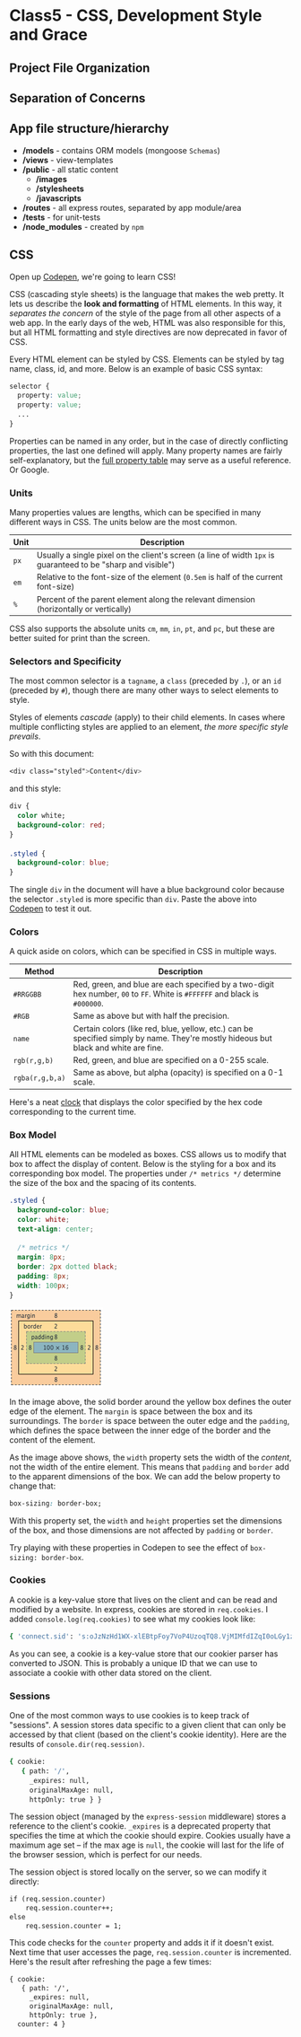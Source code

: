 # Class5 - CSS, Development Style and Grace

## Project File Organization

## Separation of Concerns



## App file structure/hierarchy

- **/models** - contains ORM models (mongoose `Schemas`)
- **/views** - view-templates
- **/public** - all static content
  - **/images**
  - **/stylesheets**
  - **/javascripts**
- **/routes** - all express routes, separated by app module/area
- **/tests** - for unit-tests
- **/node_modules** - created by `npm`

## CSS

Open up [Codepen](http://codepen.io/pen/), we're going to learn CSS!

CSS (cascading style sheets) is the language that makes the web pretty. It lets us describe the **look and formatting** of HTML elements. In this way, it *separates the concern* of the style of the page from all other aspects of a web app. In the early days of the web, HTML was also responsible for this, but all HTML formatting and style directives are now deprecated in favor of CSS.

Every HTML element can be styled by CSS. Elements can be styled by tag name, class, id, and more. Below is an example of basic CSS syntax:

```css
selector {
  property: value;
  property: value;
  ...
}
```

Properties can be named in any order, but in the case of directly conflicting properties, the last one defined will apply. Many property names are fairly self-explanatory, but the [full property table](http://www.w3.org/TR/CSS21/propidx.html) may serve as a useful reference. Or Google.

### Units

Many properties values are lengths, which can be specified in many different ways in CSS. The units below are the most common.

| Unit  | Description |
|----|----|
| `px` | Usually a single pixel on the client's screen (a line of width `1px` is guaranteed to be "sharp and visible")
| `em` | Relative to the font-size of the element (`0.5em` is half of the current font-size)
| `%` | Percent of the parent element along the relevant dimension (horizontally or vertically)

CSS also supports the absolute units `cm`, `mm`, `in`, `pt`, and `pc`, but these are better suited for print than the screen.

### Selectors and Specificity

The most common selector is a `tagname`, a `class` (preceded by `.`), or an `id` (preceded by `#`), though there are many other ways to select elements to style.

Styles of elements _cascade_ (apply) to their child elements. In cases where multiple conflicting styles are applied to an element, _the more specific style prevails_.

So with this document:

```css
<div class="styled">Content</div>
```

and this style:

```css
div {
  color white;
  background-color: red;
}

.styled {
  background-color: blue;
}
```

The single `div` in the document will have a blue background color because the selector `.styled` is more specific than `div`. Paste the above into [Codepen](http://codepen.io/pen/) to test it out.

### Colors

A quick aside on colors, which can be specified in CSS in multiple ways.

| Method | Description |
|----|----
| `#RRGGBB` | Red, green, and blue are each specified by a two-digit hex number, `00` to `FF`. White is `#FFFFFF` and black is `#000000`.
| `#RGB` | Same as above but with half the precision.
| `name` | Certain colors (like red, blue, yellow, etc.) can be specified simply by name. They're mostly hideous but black and white are fine.
| `rgb(r,g,b)` | Red, green, and blue are specified on a 0-255 scale.
| `rgba(r,g,b,a)` | Same as above, but alpha (opacity) is specified on a 0-1 scale.

Here's a neat [clock](http://whatcolourisit.scn9a.org) that displays the color specified by the hex code corresponding to the current time.

### Box Model

All HTML elements can be modeled as boxes. CSS allows us to modify that box to affect the display of content. Below is the styling for a box and its corresponding box model. The properties under `/* metrics */` determine the size of the box and the spacing of its contents.

```css
.styled {
  background-color: blue;
  color: white;
  text-align: center;

  /* metrics */
  margin: 8px;
  border: 2px dotted black;
  padding: 8px;
  width: 100px;
}
```

![ Box model ]( box.png )

In the image above, the solid border around the yellow box defines the outer edge of the element. The `margin` is space between the box and its surroundings. The `border` is space between the outer edge and the `padding`, which defines the space between the inner edge of the border and the content of the element.

As the image above shows, the `width` property sets the width of the *content*, not the width of the entire element. This means that `padding` and `border` add to the apparent dimensions of the box. We can add the below property to change that:

```css
box-sizing: border-box;
```

With this property set, the `width` and `height` properties set the dimensions of the box, and those dimensions are not affected by `padding` or `border`.

Try playing with these properties in Codepen to see the effect of `box-sizing: border-box`.

### Cookies

A cookie is a key-value store that lives on the client and can be read and modified by a website. In express, cookies are stored in `req.cookies`. I added `console.log(req.cookies)` to see what my cookies look like:

```bash
{ 'connect.sid': 's:oJzNzHd1WX-xlEBtpFoy7VoP4UzoqTQ8.VjMIMfdIZqI0oLGy1zh5JwWPbdost5USN9jFYeL9ITY' }
```

As you can see, a cookie is a key-value store that our cookier parser has converted to JSON. This is probably a unique ID that we can use to associate a cookie with other data stored on the client.

### Sessions

One of the most common ways to use cookies is to keep track of "sessions". A session stores data specific to a given client that can only be accessed by that client (based on the client's cookie identity). Here are the results of `console.dir(req.session)`.

```bash
{ cookie:
   { path: '/',
     _expires: null,
     originalMaxAge: null,
     httpOnly: true } }
```

The session object (managed by the `express-session` middleware) stores a reference to the client's cookie. `_expires` is a deprecated property that specifies the time at which the cookie should expire. Cookies usually have a maximum age set – if the max age is `null`, the cookie will last for the life of the browser session, which is perfect for our needs.

The session object is stored locally on the server, so we can modify it directly:

```node
if (req.session.counter)
	req.session.counter++;
else
	req.session.counter = 1;
```

This code checks for the `counter` property and adds it if it doesn't exist. Next time that user accesses the page, `req.session.counter` is incremented. Here's the result after refreshing the page a few times:

```node
{ cookie:
   { path: '/',
     _expires: null,
     originalMaxAge: null,
     httpOnly: true },
  counter: 4 }
```